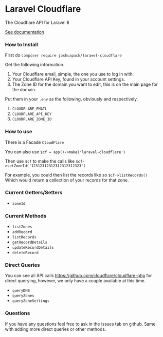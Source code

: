 # Laravel Cloudflare
The Cloudflare API for Laravel 8

[See documentation](https://github.com/joshuapack/laravel-cloudflare/wiki)

### How to Install
First do `composer require joshuapack/laravel-cloudflare`

Get the following information.
1. Your Cloudflare email, simple, the one you use to log in with.
2. Your Cloudflare API Key, found in your account settings.
3. The Zone ID for the domain you want to edit, this is on the main page for the domain.

Put them in your `.env` as the following, obviously and respectively.
1. `CLOUDFLARE_EMAIL`
2. `CLOUDFLARE_API_KEY`
3. `CLOUDFLARE_ZONE_ID`

### How to use
There is a Facade `CloudFlare`

You can also use `$cf = app()->make('laravel-cloudflare')`

Then use `$cf` to make the calls like `$cf->setZoneId('12312312312312312312323')`

For example, you could then list the records like so
`$cf->listRecords()`
Which would return a collection of your records for that zone.

### Current Getters/Setters
 - `zoneId`

### Current Methods
 - `listZones`
 - `addRecord`
 - `listRecords`
 - `getRecordDetails`
 - `updateRecordDetails`
 - `deleteRecord`

### Direct Queries
You can see all API calls https://github.com/cloudflare/cloudflare-php for direct querying, however, we only have a couple available at this time.

 - `queryDNS`
 - `queryZones`
 - `queryZoneSettings`


### Questions
If you have any questions feel free to ask in the issues tab on github. Same with adding more direct queries or other methods.